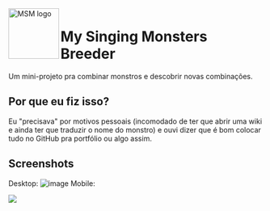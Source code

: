<img src="https://user-images.githubusercontent.com/30734882/188011709-1b25dab8-054d-4769-87fd-86be5c4b9f2c.png" alt="MSM logo" title="MSM" align="left" height="100">


# My Singing Monsters Breeder

Um mini-projeto pra combinar monstros e descobrir novas combinações.

## Por que eu fiz isso?

Eu "precisava" por motivos pessoais (incomodado de ter que abrir uma wiki e ainda ter que traduzir o nome do monstro) e ouvi dizer que é bom colocar tudo no GitHub pra portfólio ou algo assim.

## Screenshots
Desktop:
![image](https://user-images.githubusercontent.com/30734882/188012353-295ed21d-a324-41ac-afb5-96bf909c42b9.png)
Mobile: 

<img src="https://user-images.githubusercontent.com/30734882/188012640-dee2a56c-affe-4716-ad6b-e348777610b1.png" align="center">
